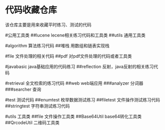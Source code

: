 # 代码收藏仓库
该仓库主要是用来收藏平时练习、测试的代码

#公用工具类
##lucene
lecene相关练习代码和工具类
##utils
通用工具类

#algorithm
算法练习代码
##堆栈
用数组和链表实现栈

#file
文件处理的相关代码
##pdf
对pdf文件处理的代码或者工具类

#javabasic
java基础应用的代码练习
##reflection
反射，java反射的相关练习代码

#retrieval
全文检索的练习代码
##web
web端应用
###analyzer
分词器
###searcher
查询


#test
测试代码
##enumtest
枚举数据测试练习
##filetest
文件操作测试练习代码
##stringtest
字符串测试练习代码

#utils
工具类
##file 
文件操作工具类
##Base64Util
base64转化工具类
##QrcodeUtil
二维码工具类






























